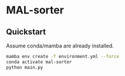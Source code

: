 # MAL-sorter

## Quickstart

Assume conda/mamba are already installed.

```sh
mamba env create -f environment.yml --force
conda activate mal-sorter
python main.py
```
